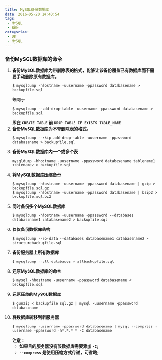 ```yaml
---
title: MySQL备份数据库
date: 2016-05-20 14:40:54
tags:
 - MySQL
 - 备份
categories:
 - DB
 - MySQL
---
```


### 备份MySQL数据库的命令

1. **备份MySQL数据库为带删除表的格式，能够让该备份覆盖已有数据库而不需要手动删除原有数据库。**
    ```shell
    $ mysqldump -hhostname -uusername -ppassword databasename > backupfile.sql
    ```
    **等同于**
    ```shell
    $ mysqldump --add-drop-table -uusername -ppassword databasename > backupfile.sql
    ```
    **即在 `CREATE TABLE` 前 `DROP TABLE IF EXISTS TABLE_NAME`**
2. **备份MySQL数据库为不带删除表的格式。**
    ```shell
    $ mysqldump --skip add-drop-table -uusername -ppassword databasename > backupfile.sql
    ```
3. **备份MySQL数据库内一个或多个表**
    ```shell
    mysqldump -hhostname -uusername -ppassword databasename tablename1 tablename2 > backupfile.sql
    ```
4. **将MySQL数据库压缩备份**
    ```shell
    $ mysqldump -hhostname -uusername -ppassword databasename | gzip > backupfile.sql.gz
    $ mysqldump -hhostname -uusername -ppassword databasename | bzip2 > backupfile.sql.bz2
    ```
5. **同时备份多个MySQL数据库**
    ```shell
    $ mysqldump -hhostname -uusername -ppassword --databases databasename1 databasename2 > backupfile.sql
    ```
6. **仅仅备份数据库结构**
    ```shell
    $ mysqldump --no-data --databases databasename1 databasename2 > structurebackupfile.sql
    ```
7. **备份服务器上所有数据库**
    ```shell
    $ mysqldump --all-databases > allbackupfile.sql
    ```
8. **还原MySQL数据库的命令**
    ```shell
    $ mysql -hhostname -uusername -ppassword databasename < backupfile.sql
    ```
9. **还原压缩的MySQL数据库**
    ```shell
    $ gunzip < backupfile.sql.gz | mysql -uusername -ppassword databasename
    ```
10. **将数据库转移到新服务器**
    ```shell
    $ mysqldump -uusername -ppassword databasename | mysql --compress -uusername -ppassword -h*.*.*.* -C databasename
    ```
    **注意：**
    * **如果目的服务器没有该数据库需要添加 `-C`;**
    * **`--compress` 是使用压缩方式传递，可省略;**
